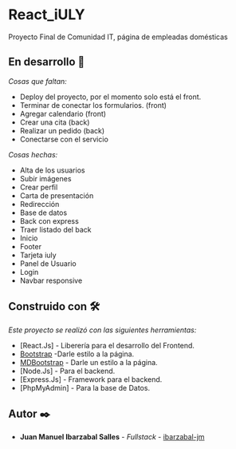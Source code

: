 # React_iULY
 Proyecto Final de Comunidad IT, página de empleadas domésticas


## En desarrollo 🚀

_Cosas que faltan:_
* Deploy del proyecto, por el momento solo está el front.
* Terminar de conectar los formularios. (front)
* Agregar calendario (front)
* Crear una cita (back)
* Realizar un pedido (back)
* Conectarse con el servicio


_Cosas hechas:_
* Alta de los usuarios
* Subir imágenes
* Crear perfil
* Carta de presentación
* Redirección
* Base de datos
* Back con express
* Traer listado del back
* Inicio
* Footer
* Tarjeta iuly
* Panel de Usuario
* Login
* Navbar responsive



## Construido con 🛠️

_Este proyecto se realizó con las siguientes herramientas:_

* [React.Js] - Liberería para el desarrollo del Frontend.
* [Bootstrap](https://react-bootstrap.github.io/) -Darle estilo a la página.
* [MDBootstrap](https://mdbootstrap.com/docs/react/) - Darle un estilo a la página.
* [Node.Js] - Para el backend.
* [Express.Js] - Framework para el backend.
* [PhpMyAdmin] - Para la base de Datos.


## Autor ✒️

* **Juan Manuel Ibarzabal Salles** - *Fullstack* - [ibarzabal-jm](https://github.com/ibarzabal-jm)

